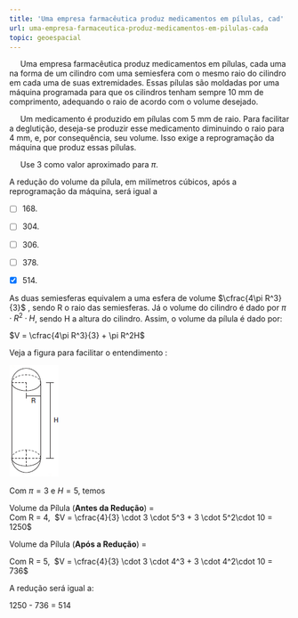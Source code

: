 ```yaml
---
title: 'Uma empresa farmacêutica produz medicamentos em pílulas, cad'
url: uma-empresa-farmaceutica-produz-medicamentos-em-pilulas-cada
topic: geoespacial
---
```



     Uma empresa farmacêutica produz medicamentos em pílulas, cada uma na forma de um cilindro com uma semiesfera com o mesmo raio do cilindro em cada uma de suas extremidades. Essas pílulas são moldadas por uma máquina programada para que os cilindros tenham sempre 10 mm de comprimento, adequando o raio de acordo com o volume desejado.

     Um medicamento é produzido em pílulas com 5 mm de raio. Para facilitar a deglutição, deseja-se produzir esse medicamento diminuindo o raio para 4 mm, e, por consequência, seu volume. Isso exige a reprogramação da máquina que produz essas pílulas.

     Use 3 como valor aproximado para $\pi$.

A redução do volume da pílula, em milímetros cúbicos, após a reprogramação da máquina, será igual a



- [ ] 168\.
- [ ] 304\.
- [ ] 306\.
- [ ] 378\.
- [x] 514\.


As duas semiesferas equivalem a uma esfera de volume $\cfrac{4\pi R^3}{3}$ , sendo R o raio das semiesferas. Já o volume do cilindro é dado por $\pi \cdot R^2 \cdot H$, sendo H a altura do cilindro. Assim, o volume da pílula é dado por:

$V = \cfrac{4\pi R^3}{3} + \pi R^2H$

Veja a figura para facilitar o entendimento :

![](53902f12-a12a-482d-6f74-788bef1a201a.png)

Com $\pi = 3$ e $H = 5$, temos

Volume da Pílula (**Antes da Redução**) =\
Com R = 4,  $V = \cfrac{4}{3} \cdot 3 \cdot 5^3 + 3 \cdot 5^2\cdot 10 = 1250$

Volume da Pílula (**Após a Redução**) = 

Com R = 5,  $V = \cfrac{4}{3} \cdot 3 \cdot 4^3 + 3 \cdot 4^2\cdot 10 = 736$

A redução será igual a:

1250 - 736 = 514
